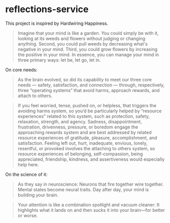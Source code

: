 # reflections-service

This project is inspired by Hardwiring Happiness.

>Imagine that your mind is like a garden. You could simply be with it, looking at its weeds and flowers without judging or changing anything. Second, you could pull weeds by decreasing what's negative in your mind. Third, you could grow flowers by increasing the positive in your mind. In essence, you can manage your mind in three primary ways: let be, let go, let in.

On core needs:

>As the brain evolved, so did its capability to meet our three core needs — safety, satisfaction, and connection — through, respectively, three “operating systems” that avoid harms, approach rewards, and attach to others.

>If you feel worried, tense, pushed on, or helpless, that triggers the avoiding harms system, so you’d be particularly helped by “resource experiences” related to this system, such as protection, safety, relaxation, strength, and agency. Sadness, disappointment, frustration, drivenness, pressure, or boredom engage the approaching rewards system and are best addressed by related resource experiences of gratitude, pleasure, accomplishment, and satisfaction. Feeling left out, hurt, inadequate, envious, lonely, resentful, or provoked involves the attaching to others system, so resource experiences of belonging, self-compassion, being appreciated, friendship, kindness, and assertiveness would especially help here.

On the science of it:

>As they say in neuroscience: Neurons that fire together wire together. Mental states become neural traits. Day after day, your mind is building your brain.

>Your attention is like a combination spotlight and vacuum cleaner: It highlights what it lands on and then sucks it into your brain—for better or worse.
